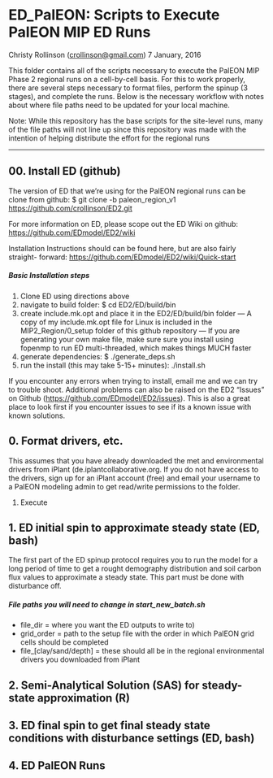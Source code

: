# ED_PalEON: Scripts to Execute PalEON MIP ED Runs
Christy Rollinson (crollinson@gmail.com)
7 January, 2016


This folder contains all of the scripts necessary to execute the PalEON MIP Phase 2 
regional runs on a cell-by-cell basis.  For this to work properly, there are several 
steps necessary to format files, perform the spinup (3 stages), and complete the runs.
Below is the necessary workflow with notes about where file paths need to be updated 
for your local machine.

Note: While this repository has the base scripts for the site-level runs, many of the 
      file paths will not line up since this repository was made with the intention of
      helping distribute the effort for the regional runs

--------------------------

##  00. Install ED (github)

The version of ED that we’re using for the PalEON regional runs can be clone from 
github: 
$ git clone -b paleon_region_v1 https://github.com/crollinson/ED2.git

For more information on ED, please scope out the ED Wiki on github:
https://github.com/EDmodel/ED2/wiki

Installation Instructions should can be found here, but are also fairly straight-
forward: https://github.com/EDmodel/ED2/wiki/Quick-start

##### Basic Installation steps
1. Clone ED using directions above
2. navigate to build folder: $ cd ED2/ED/build/bin
3. create include.mk.opt and place it in the ED2/ED/build/bin folder 
   — A copy of my include.mk.opt file for Linux is included in the 
     MIP2_Region/0_setup folder of this github repository
   — If you are generating your own make file, make sure sure you install using 
     fopenmp to run ED multi-threaded, which makes things MUCH faster
4. generate dependencies: $ ./generate_deps.sh
5. run the install (this may take 5-15+ minutes): ./install.sh

If you encounter any errors when trying to install, email me and we can try to 
trouble shoot.  Additional problems can also be raised on the ED2 “Issues” on 
Github (https://github.com/EDmodel/ED2/issues).  This is also a great place to 
look first if you encounter issues to see if its a known issue with known solutions.


## 0. Format drivers, etc.

This assumes that you have already downloaded the met and environmental drivers from 
iPlant (de.iplantcollaborative.org.  If you do not have access to the drivers, sign 
up for an iPlant account (free) and email your username to a PalEON modeling admin to
get read/write permissions to the folder.

1. Execute


## 1. ED initial spin to approximate steady state (ED, bash) 

The first part of the ED spinup protocol requires you to run the model for a long period
of time to get a rought demography distribution and soil carbon flux values to approximate
a steady state.  This part must be done with disturbance off.

##### File paths you will need to change in start_new_batch.sh
- file_dir   = where you want the ED outputs to write to)
- grid_order = path to the setup file with the order in which PalEON grid cells should be completed
- file_[clay/sand/depth] = these should all be in the regional environmental drivers you downloaded from iPlant


## 2. Semi-Analytical Solution (SAS) for steady-state approximation (R)



## 3. ED final spin to get final steady state conditions with disturbance settings (ED, bash)


## 4. ED PalEON Runs
